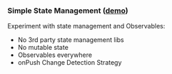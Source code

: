 ### Simple State Management ([demo](https://es-repo.github.io/angular-exps/simple-state-managment/dist/simple/))
Experiment with state management and Observables:
- No 3rd party state management libs 
- No mutable state
- Observables everywhere
- onPush Change Detection Strategy
